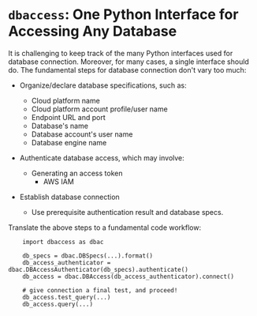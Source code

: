 # `dbaccess`: One Python Interface for Accessing Any Database

It is challenging to keep track of the many Python interfaces
used for database connection. Moreover, for many cases,
a single interface should do. The fundamental steps for 
database connection don't vary too much:

- Organize/declare database specifications, such as:
    - Cloud platform name
    - Cloud platform account profile/user name
    - Endpoint URL and port
    - Database's name
    - Database account's user name
    - Database engine name

- Authenticate database access, which may involve:
    - Generating an access token
        - AWS IAM

- Establish database connection
    - Use prerequisite authentication result
    and database specs.

Translate the above steps to a fundamental code workflow:
```
    import dbaccess as dbac
    
    db_specs = dbac.DBSpecs(...).format()
    db_access_authenticator = dbac.DBAccessAuthenticator(db_specs).authenticate()
    db_access = dbac.DBAccess(db_access_authenticator).connect()

    # give connection a final test, and proceed!
    db_access.test_query(...)
    db_access.query(...)
```